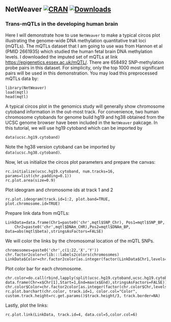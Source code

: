 ## NetWeaver [![CRAN](http://www.r-pkg.org/badges/version/NetWeaver)](https://cran.r-project.org/package=NetWeaver) [![Downloads](http://cranlogs.r-pkg.org/badges/NetWeaver?color=brightgreen)](http://www.r-pkg.org/pkg/NetWeaver)


### Trans-mQTLs in the developing human brain

Here I will demonstrate how to use `NetWeaver` to make a typical circos plot illustrating the genome-wide DNA methylation quantitative trait loci (mQTLs).
The mQTLs dataset that I am going to use was from Hannon et al (PMID 2661935) which studied the human fetal brain DNA methylation levels.
I downloaded the imputed set of mQTLs at link https://epigenetics.essex.ac.uk/mQTL/. There are 658492 SNP-methylation probe pairs in this dataset.
For simplicity, only the top 1000 most significant pairs will be used in this demonstration. You may load this preprocessed mQTLs data by:
```
library(NetWeaver)
load(mqtl)
head(mqtl)
```

A typical circos plot in the genomics study will generally show chromosome cytoband information in the out-most track. For convenience, two human chromosome cytobands for genome build hg19 and hg38 obtained from the UCSC genome browser have been included in the `NetWeaver` pakcage.
In this tutorial, we will use hg19 cytoband which can be imported by
```
data(ucsc.hg19.cytoband)

```
Note the hg38 version cytoband can be imported by `data(ucsc.hg38.cytoband)`.


Now, let us initialize the circos plot parameters and prepare the canvas:
```
rc.initialize(ucsc.hg19.cytoband, num.tracks=16, params=list(chr.padding=0.1))
rc.plot.area(size=0.9)
```

Plot ideogram and chromosome ids at track 1 and 2
```
rc.plot.ideogram(track.id=1:2, plot.band=TRUE, plot.chromosome.id=TRUE)
```


Prepare link data from mQTLs:
```
LinkData=data.frame(Chr1=paste0('chr',mqtl$SNP_Chr), Pos1=mqtl$SNP_BP, 
	Chr2=paste0('chr',mqtl$DNAm_CHR),Pos2=mqtl$DNAm_BP, Data=abs(mqtl$beta),stringsAsFactors=FALSE)
````

We will color the links by the chromosomal location of the mQTL SNPs.
```
chromosomes=paste0('chr',c(1:22,'X','Y'))
chr.factor2color=rlib:::labels2colors(chromosomes)
LinkData$Color=chr.factor2color[as.integer(factor(LinkData$Chr1,levels=chromosomes))]
```

Plot color bar for each chromosome.
```
chr.color=do.call(rbind,lapply(split(ucsc.hg19.cytoband,ucsc.hg19.cytoband$Chr),function(x) data.frame(Chr=x$Chr[1],Start=1,End=max(x$End),stringsAsFactors=FALSE)))
chr.color$Color=chr.factor2color[as.integer(factor(chr.color$Chr,levels=chromosomes))]
rc.plot.barchart(chr.color, track.id=1, color.col="Color", custom.track.height=rc.get.params()$track.height/3, track.border=NA)
```

Lastly, plot the links:
```
rc.plot.link(LinkData, track.id=4, data.col=5,color.col=6)
